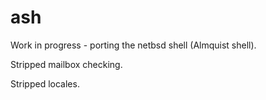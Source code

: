 ash
===




Work in progress - porting the netbsd shell (Almquist shell).

Stripped mailbox checking.

Stripped locales.


